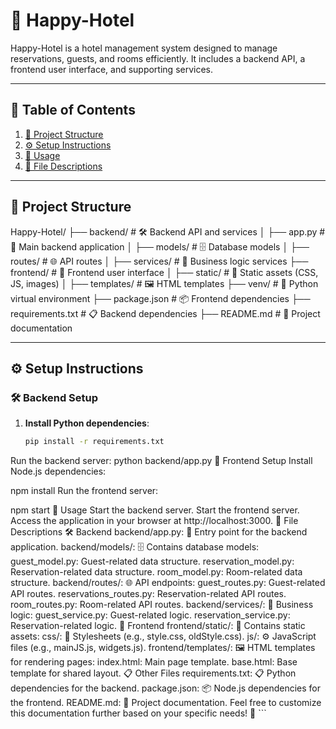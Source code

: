 # 🏨 Happy-Hotel

Happy-Hotel is a hotel management system designed to manage reservations, guests, and rooms efficiently. It includes a backend API, a frontend user interface, and supporting services.

---

## 📑 Table of Contents

1. [📂 Project Structure](#-project-structure)
2. [⚙️ Setup Instructions](#️-setup-instructions)
3. [🚀 Usage](#-usage)
4. [📜 File Descriptions](#-file-descriptions)

---

## 📂 Project Structure

Happy-Hotel/ ├── backend/ # 🛠️ Backend API and services │ ├── app.py # 🚪 Main backend application │ ├── models/ # 🗄️ Database models │ ├── routes/ # 🌐 API routes │ ├── services/ # 🧠 Business logic services ├── frontend/ # 🎨 Frontend user interface │ ├── static/ # 📁 Static assets (CSS, JS, images) │ ├── templates/ # 🖼️ HTML templates ├── venv/ # 🐍 Python virtual environment ├── package.json # 📦 Frontend dependencies ├── requirements.txt # 📋 Backend dependencies ├── README.md # 📖 Project documentation


---

## ⚙️ Setup Instructions

### 🛠️ Backend Setup

1. **Install Python dependencies**:
   ```bash
   pip install -r requirements.txt
Run the backend server:
python backend/app.py
🎨 Frontend Setup
Install Node.js dependencies:

npm install
Run the frontend server:

npm start
🚀 Usage
Start the backend server.
Start the frontend server.
Access the application in your browser at http://localhost:3000.
📜 File Descriptions
🛠️ Backend
backend/app.py: 🚪 Entry point for the backend application.
backend/models/: 🗄️ Contains database models:
guest_model.py: Guest-related data structure.
reservation_model.py: Reservation-related data structure.
room_model.py: Room-related data structure.
backend/routes/: 🌐 API endpoints:
guest_routes.py: Guest-related API routes.
reservations_routes.py: Reservation-related API routes.
room_routes.py: Room-related API routes.
backend/services/: 🧠 Business logic:
guest_service.py: Guest-related logic.
reservation_service.py: Reservation-related logic.
🎨 Frontend
frontend/static/: 📁 Contains static assets:
css/: 🎨 Stylesheets (e.g., style.css, oldStyle.css).
js/: ⚙️ JavaScript files (e.g., mainJS.js, widgets.js).
frontend/templates/: 🖼️ HTML templates for rendering pages:
index.html: Main page template.
base.html: Base template for shared layout.
📋 Other Files
requirements.txt: 📋 Python dependencies for the backend.
package.json: 📦 Node.js dependencies for the frontend.
README.md: 📖 Project documentation.
Feel free to customize this documentation further based on your specific needs! 🎉 ```